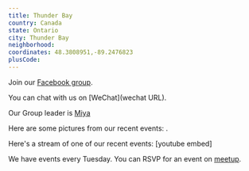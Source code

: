 ```yaml
---
title: Thunder Bay
country: Canada
state: Ontario
city: Thunder Bay
neighborhood: 
coordinates: 48.3808951,-89.2476823
plusCode:
---
```

Join our [Facebook group](https://www.facebook.com/groups/free.code.camp.thunder.bay/).

You can chat with us on [WeChat](wechat URL).

Our Group leader is [Miya](freecodecamp.org/miya)

Here are some pictures from our recent events:
![]().

Here's a stream of one of our recent events:
[youtube embed]

We have events every Tuesday. You can RSVP for an event on [meetup](meetupurl).

